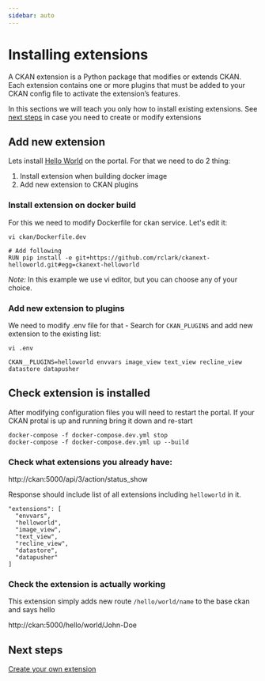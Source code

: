 ```yaml
---
sidebar: auto
---
```


# Installing extensions

A CKAN extension is a Python package that modifies or extends CKAN. Each extension contains one or more plugins that must be added to your CKAN config file to activate the extension’s features.

In this sections we will teach you only how to install existing extensions. See [next steps](/dms/ckan/create-extension) in case you need to create or modify extensions

## Add new extension

Lets install [Hello World](https://github.com/rclark/ckanext-helloworld) on the portal. For that we need to do 2 thing:

1. Install extension when building docker image
2. Add new extension to CKAN plugins

### Install extension on docker build

For this we need to modify Dockerfile for ckan service. Let's edit it:

```
vi ckan/Dockerfile.dev

# Add following
RUN pip install -e git+https://github.com/rclark/ckanext-helloworld.git#egg=ckanext-helloworld
```

*Note:* In this example we use vi editor, but you can choose any of your choice.

### Add new extension to plugins

We need to modify .env file for that - Search for `CKAN_PLUGINS` and add new extension to the existing list:

```
vi .env

CKAN__PLUGINS=helloworld envvars image_view text_view recline_view datastore datapusher
```

## Check extension is installed

After modifying configuration files you will need to restart the portal. If your CKAN protal is up and running bring it down and re-start

```
docker-compose -f docker-compose.dev.yml stop
docker-compose -f docker-compose.dev.yml up --build
```

### Check what extensions you already have:

http://ckan:5000/api/3/action/status_show

Response should include list of all extensions including `helloworld` in it.

```
"extensions": [
  "envvars",
  "helloworld",
  "image_view",
  "text_view",
  "recline_view",
  "datastore",
  "datapusher"
]
```

### Check the extension is actually working

This extension simply adds new route `/hello/world/name` to the base ckan and says hello

http://ckan:5000/hello/world/John-Doe

## Next steps

[Create your own extension](/dms/ckan/create-extension)
